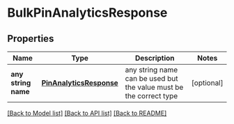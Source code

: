# BulkPinAnalyticsResponse


## Properties
Name | Type | Description | Notes
------------ | ------------- | ------------- | -------------
**any string name** | [**PinAnalyticsResponse**](PinAnalyticsResponse.md) | any string name can be used but the value must be the correct type | [optional]

[[Back to Model list]](../README.md#documentation-for-models) [[Back to API list]](../README.md#documentation-for-api-endpoints) [[Back to README]](../README.md)


